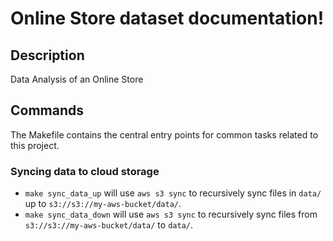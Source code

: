 # Online Store dataset documentation!

## Description

Data Analysis of an Online Store

## Commands

The Makefile contains the central entry points for common tasks related to this project.

### Syncing data to cloud storage

* `make sync_data_up` will use `aws s3 sync` to recursively sync files in `data/` up to `s3://s3://my-aws-bucket/data/`.
* `make sync_data_down` will use `aws s3 sync` to recursively sync files from `s3://s3://my-aws-bucket/data/` to `data/`.


